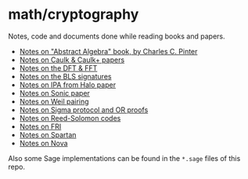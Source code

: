 # math/cryptography

Notes, code and documents done while reading books and papers.

- [Notes on "Abstract Algebra" book, by Charles C. Pinter](abstract-algebra-charles-pinter-notes.pdf)
- [Notes on Caulk & Caulk+ papers](notes_caulk.pdf)
- [Notes on the DFT & FFT](fft-notes.pdf)
- [Notes on the BLS signatures](notes_bls-sig.pdf)
- [Notes on IPA from Halo paper](notes_halo.pdf)
- [Notes on Sonic paper](notes_sonic.pdf)
- [Notes on Weil pairing](weil-pairing.pdf)
- [Notes on Sigma protocol and OR proofs](sigma-or-notes.pdf)
- [Notes on Reed-Solomon codes](notes_reed-solomon.pdf)
- [Notes on FRI](notes_fri.pdf)
- [Notes on Spartan](notes_spartan.pdf)
- [Notes on Nova](notes_nova.pdf)

Also some Sage implementations can be found in the `*.sage` files of this repo.
